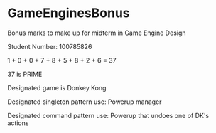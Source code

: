 # GameEnginesBonus
Bonus marks to make up for midterm in Game Engine Design



Student Number: 100785826

1 + 0 + 0 + 7 + 8 + 5 + 8 + 2 + 6 = 37

37 is PRIME



Designated game is Donkey Kong

Designated singleton pattern use: Powerup manager

Designated command pattern use: Powerup that undoes one of DK's actions